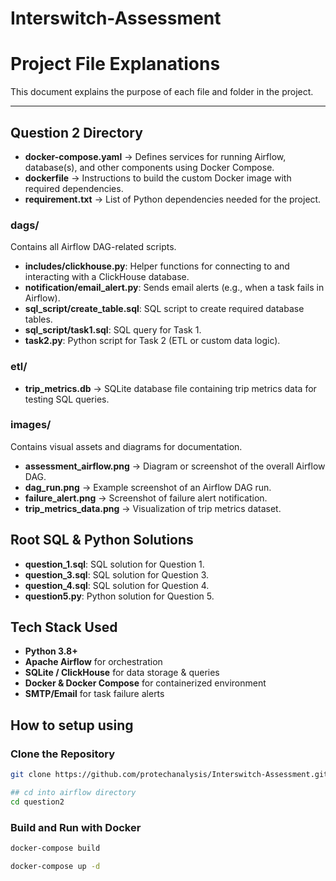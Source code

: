 # Interswitch-Assessment

# Project File Explanations

This document explains the purpose of each file and folder in the project.

---

## Question 2 Directory

- **docker-compose.yaml** → Defines services for running Airflow, database(s), and other components using Docker Compose.  
- **dockerfile** → Instructions to build the custom Docker image with required dependencies.  
- **requirement.txt** → List of Python dependencies needed for the project.  
### dags/

Contains all Airflow DAG-related scripts.

- **includes/clickhouse.py**: Helper functions for connecting to and interacting with a ClickHouse database.  
- **notification/email_alert.py**: Sends email alerts (e.g., when a task fails in Airflow).  
- **sql_script/create_table.sql**: SQL script to create required database tables.  
- **sql_script/task1.sql**: SQL query for Task 1.  
- **task2.py**: Python script for Task 2 (ETL or custom data logic).  

### etl/

- **trip_metrics.db** → SQLite database file containing trip metrics data for testing SQL queries.  

### images/

Contains visual assets and diagrams for documentation.

- **assessment_airflow.png** → Diagram or screenshot of the overall Airflow DAG.  
- **dag_run.png** → Example screenshot of an Airflow DAG run.  
- **failure_alert.png** → Screenshot of failure alert notification.  
- **trip_metrics_data.png** → Visualization of trip metrics dataset.  

## Root SQL & Python Solutions

- **question_1.sql**: SQL solution for Question 1.  
- **question_3.sql**: SQL solution for Question 3.  
- **question_4.sql**: SQL solution for Question 4.  
- **question5.py**: Python solution for Question 5.  



## Tech Stack Used

- **Python 3.8+**
- **Apache Airflow** for orchestration
- **SQLite / ClickHouse** for data storage & queries
- **Docker & Docker Compose** for containerized environment
- **SMTP/Email** for task failure alerts


## How to setup using

### Clone the Repository
```bash
git clone https://github.com/protechanalysis/Interswitch-Assessment.git

## cd into airflow directory
cd question2
```

### Build and Run with Docker
```bash
docker-compose build

docker-compose up -d
```
